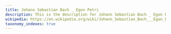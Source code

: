 ```yaml
---
title: Johann Sebastian Bach _ Egon Petri
description: This is the description for Johann Sebastian Bach _ Egon Petri
wikipedia: https://en.wikipedia.org/wiki/Johann_Sebastian_Bach___Egon_Petri
taxonomy_indexes: true
---
```

